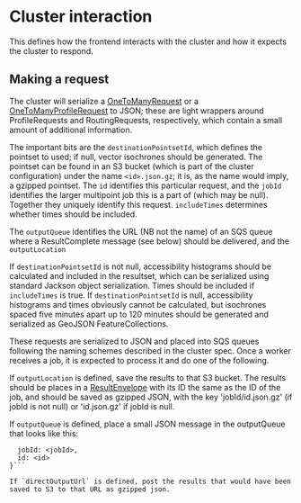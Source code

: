 # Cluster interaction

This defines how the frontend interacts with the cluster and how it expects the cluster to respond.

## Making a request

The cluster will serialize a
[OneToManyRequest](https://github.com/conveyal/analyst-server/blob/queues/app/utils/OneToManyRequest.java) or a
[OneToManyProfileRequest](https://github.com/conveyal/analyst-server/blob/queues/app/utils/OneToManyProfileRequest.java)
to JSON; these are light wrappers around ProfileRequests and RoutingRequests, respectively, which contain a small amount
of additional information.

The important bits are the `destinationPointsetId`, which defines the pointset to used; if null, vector isochrones
should be generated. The pointset can be found in an S3 bucket (which is part of the cluster configuration) under the
name `<id>.json.gz`; it is, as the name would imply, a gzipped pointset. The `id` identifies this particular request,
and the `jobId` identifies the larger multipoint job this is a part of (which may be null). Together they uniquely
identify this request. `includeTimes` determines whether times should be included.

The `outputQueue` identifies the URL (NB not the name) of an SQS queue where a ResultComplete message (see below) should
be delivered, and the `outputLocation`

If `destinationPointsetId` is not null, accessibility histograms should be calculated and included in the resultset,
which can be serialized using standard Jackson object serialization. Times should be included if `includeTimes` is true.
If `destinationPointsetId` is null, accessibility histograms and times obviously cannot be calculated, but isochrones spaced five
minutes apart up to 120 minutes should be generated and serialized as GeoJSON FeatureCollections.

These requests are serialized to JSON and placed into SQS queues following the naming schemes described in the cluster spec.
Once  a worker receives a job, it is expected to process it and do one of the following.

If `outputLocation` is defined, save the results to that S3 bucket. The results should
be places in a [ResultEnvelope](https://github.com/conveyal/analyst-server/blob/queues/app/utils/ResultEnvelope.java)
with its ID the same as the ID of the job, and should be saved as gzipped JSON, with the key 'jobId/id.json.gz' (if
  jobId is not null) or 'id.json.gz' if jobId is null.

If `outputQueue` is defined, place a small JSON message in
the outputQueue that looks like this:

```{
  jobId: <jobId>,
  id: <id>
}```

If `directOutputUrl` is defined, post the results that would have been saved to S3 to that URL as gzipped json.

